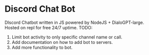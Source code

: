 # Discord Chat Bot
DIscord Chatbot written in JS powered by NodeJS + DialoGPT-large. Hosted on repl for free 24/7 uptime.
TODO:
1. Limit bot activity to only specific channel name or call.
2. Add documentation on how to add bot to servers.
3. Add more functionality to bot.
